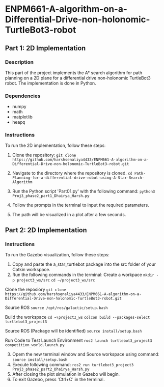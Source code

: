 # ENPM661-A-algorithm-on-a-Differential-Drive-non-holonomic-TurtleBot3-robot

## Part 1: 2D Implementation

### Description
This part of the project implements the A* search algorithm for path planning on a 2D plane for a differential drive non-holonomic TurtleBot3 robot. The implementation is done in Python.

### Dependencies
- numpy
- math
- matplotlib
- heapq

### Instructions
To run the 2D implementation, follow these steps:
1. Clone the repository:
```git clone https://github.com/harshsenaliya4433/ENPM661-A-algorithm-on-a-Differential-Drive-non-holonomic-TurtleBot3-robot.git```

3. Navigate to the directory where the repository is cloned.
```cd Path-Planning-for-a-differential-drive-robot-using-A-Star-Search-Algorithm```

4. Run the Python script 'Part01.py' with the following command:
```python3 Proj3_phase2_part1_Dhairya_Harsh.py```

5. Follow the prompts in the terminal to input the required parameters.

6. The path will be visualized in a plot after a few seconds.


## Part 2: 2D Implementation
### Instructions
To run the Gazebo visualization, follow these steps:

1. Copy and paste the a_star_turtlebot package into the src folder of your Catkin workspace.
2. Run the following commands in the terminal:
Create a workpace
```mkdir -p project3_ws/src```
```cd ~/project3_ws/src```

Clone the reposiory
```git clone https://github.com/harshsenaliya4433/ENPM661-A-algorithm-on-a-Differential-Drive-non-holonomic-TurtleBot3-robot.git```

Source ROS 
```source /opt/ros/galactic/setup.bash```

Build the workspace
```cd ~\project3_ws```
```colcon build --packages-select turtlebot3_project3```

Source ROS (Package will be identified)
```source install/setup.bash```

Run Code to Test
Launch Environment
```ros2 launch turtlebot3_project3 competition_world.launch.py```

3. Opem the new terminal window and Source workspace using command:
```source install/setup.bash```
4. Execute following command:
```ros2 run turtlebot3_project3 Proj3_phase2_part2_Dhairya_Harsh.py```
5. After closing the plot simulation in Gazebo will begin. 
6. To exit Gazebo, press 'Ctrl+C' in the terminal.
   
